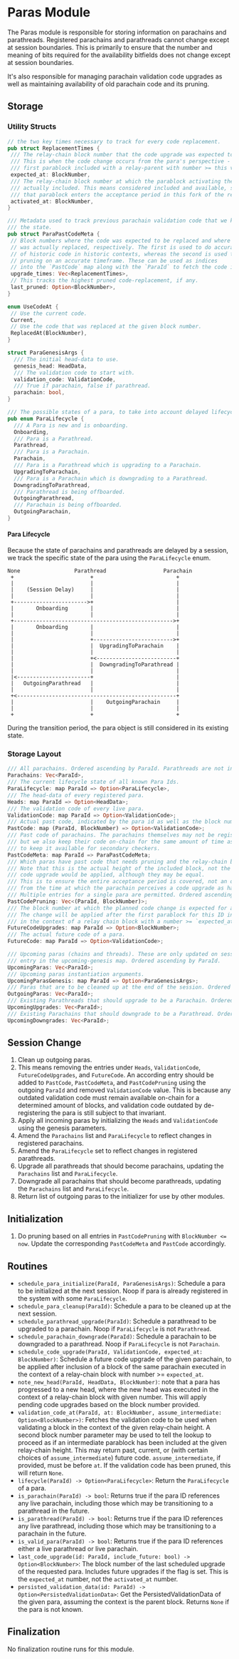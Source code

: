 # Paras Module

The Paras module is responsible for storing information on parachains and parathreads. Registered
parachains and parathreads cannot change except at session boundaries. This is primarily to ensure
that the number and meaning of bits required for the availability bitfields does not change except at session
boundaries.

It's also responsible for managing parachain validation code upgrades as well as maintaining
availability of old parachain code and its pruning.

## Storage

### Utility Structs

```rust
// the two key times necessary to track for every code replacement.
pub struct ReplacementTimes {
 /// The relay-chain block number that the code upgrade was expected to be activated.
 /// This is when the code change occurs from the para's perspective - after the
 /// first parablock included with a relay-parent with number >= this value.
 expected_at: BlockNumber,
 /// The relay-chain block number at which the parablock activating the code upgrade was
 /// actually included. This means considered included and available, so this is the time at which
 /// that parablock enters the acceptance period in this fork of the relay-chain.
 activated_at: BlockNumber,
}

/// Metadata used to track previous parachain validation code that we keep in
/// the state.
pub struct ParaPastCodeMeta {
 // Block numbers where the code was expected to be replaced and where the code
 // was actually replaced, respectively. The first is used to do accurate lookups
 // of historic code in historic contexts, whereas the second is used to do
 // pruning on an accurate timeframe. These can be used as indices
 // into the `PastCode` map along with the `ParaId` to fetch the code itself.
 upgrade_times: Vec<ReplacementTimes>,
 // This tracks the highest pruned code-replacement, if any.
 last_pruned: Option<BlockNumber>,
}

enum UseCodeAt {
 // Use the current code.
 Current,
 // Use the code that was replaced at the given block number.
 ReplacedAt(BlockNumber),
}

struct ParaGenesisArgs {
  /// The initial head-data to use.
  genesis_head: HeadData,
  /// The validation code to start with.
  validation_code: ValidationCode,
  /// True if parachain, false if parathread.
  parachain: bool,
}

/// The possible states of a para, to take into account delayed lifecycle changes.
pub enum ParaLifecycle {
  /// A Para is new and is onboarding.
  Onboarding,
  /// Para is a Parathread.
  Parathread,
  /// Para is a Parachain.
  Parachain,
  /// Para is a Parathread which is upgrading to a Parachain.
  UpgradingToParachain,
  /// Para is a Parachain which is downgrading to a Parathread.
  DowngradingToParathread,
  /// Parathread is being offboarded.
  OutgoingParathread,
  /// Parachain is being offboarded.
  OutgoingParachain,
}
```

#### Para Lifecycle

Because the state of parachains and parathreads are delayed by a session, we track the specific
state of the para using the `ParaLifecycle` enum.

```
None                 Parathread                  Parachain
 +                        +                          +
 |                        |                          |
 |    (Session Delay)     |                          |
 |                        |                          |
 +----------------------->+                          |
 |       Onboarding       |                          |
 |                        |                          |
 +-------------------------------------------------->+
 |       Onboarding       |                          |
 |                        |                          |
 |                        +------------------------->+
 |                        |  UpgradingToParachain    |
 |                        |                          |
 |                        +<-------------------------+
 |                        |  DowngradingToParathread |
 |                        |                          |
 |<-----------------------+                          |
 |   OutgoingParathread   |                          |
 |                        |                          |
 +<--------------------------------------------------+
 |                        |    OutgoingParachain     |
 |                        |                          |
 +                        +                          +
```

During the transition period, the para object is still considered in its existing state.

### Storage Layout

```rust
/// All parachains. Ordered ascending by ParaId. Parathreads are not included.
Parachains: Vec<ParaId>,
/// The current lifecycle state of all known Para Ids.
ParaLifecycle: map ParaId => Option<ParaLifecycle>,
/// The head-data of every registered para.
Heads: map ParaId => Option<HeadData>;
/// The validation code of every live para.
ValidationCode: map ParaId => Option<ValidationCode>;
/// Actual past code, indicated by the para id as well as the block number at which it became outdated.
PastCode: map (ParaId, BlockNumber) => Option<ValidationCode>;
/// Past code of parachains. The parachains themselves may not be registered anymore,
/// but we also keep their code on-chain for the same amount of time as outdated code
/// to keep it available for secondary checkers.
PastCodeMeta: map ParaId => ParaPastCodeMeta;
/// Which paras have past code that needs pruning and the relay-chain block at which the code was replaced.
/// Note that this is the actual height of the included block, not the expected height at which the
/// code upgrade would be applied, although they may be equal.
/// This is to ensure the entire acceptance period is covered, not an offset acceptance period starting
/// from the time at which the parachain perceives a code upgrade as having occurred.
/// Multiple entries for a single para are permitted. Ordered ascending by block number.
PastCodePruning: Vec<(ParaId, BlockNumber)>;
/// The block number at which the planned code change is expected for a para.
/// The change will be applied after the first parablock for this ID included which executes
/// in the context of a relay chain block with a number >= `expected_at`.
FutureCodeUpgrades: map ParaId => Option<BlockNumber>;
/// The actual future code of a para.
FutureCode: map ParaId => Option<ValidationCode>;

/// Upcoming paras (chains and threads). These are only updated on session change. Corresponds to an
/// entry in the upcoming-genesis map. Ordered ascending by ParaId.
UpcomingParas: Vec<ParaId>;
/// Upcoming paras instantiation arguments.
UpcomingParasGenesis: map ParaId => Option<ParaGenesisArgs>;
/// Paras that are to be cleaned up at the end of the session. Ordered ascending by ParaId.
OutgoingParas: Vec<ParaId>;
/// Existing Parathreads that should upgrade to be a Parachain. Ordered ascending by ParaId.
UpcomingUpgrades: Vec<ParaId>;
/// Existing Parachains that should downgrade to be a Parathread. Ordered ascending by ParaId.
UpcomingDowngrades: Vec<ParaId>;
```

## Session Change

1. Clean up outgoing paras.
  1. This means removing the entries under `Heads`, `ValidationCode`, `FutureCodeUpgrades`, and
     `FutureCode`. An according entry should be added to `PastCode`, `PastCodeMeta`, and
     `PastCodePruning` using the outgoing `ParaId` and removed `ValidationCode` value. This is
     because any outdated validation code must remain available on-chain for a determined amount of
     blocks, and validation code outdated by de-registering the para is still subject to that
     invariant.
1. Apply all incoming paras by initializing the `Heads` and `ValidationCode` using the genesis
   parameters.
1. Amend the `Parachains` list and `ParaLifecycle` to reflect changes in registered parachains.
1. Amend the `ParaLifecycle` set to reflect changes in registered parathreads.
1. Upgrade all parathreads that should become parachains, updating the `Parachains` list and
   `ParaLifecycle`.
1. Downgrade all parachains that should become parathreads, updating the `Parachains` list and
   `ParaLifecycle`.
1. Return list of outgoing paras to the initializer for use by other modules.

## Initialization

1. Do pruning based on all entries in `PastCodePruning` with `BlockNumber <= now`. Update the
   corresponding `PastCodeMeta` and `PastCode` accordingly.

## Routines

* `schedule_para_initialize(ParaId, ParaGenesisArgs)`: Schedule a para to be initialized at the next
  session. Noop if para is already registered in the system with some `ParaLifecycle`.
* `schedule_para_cleanup(ParaId)`: Schedule a para to be cleaned up at the next session.
* `schedule_parathread_upgrade(ParaId)`: Schedule a parathread to be upgraded to a parachain. Noop
  if `ParaLifecycle` is not `Parathread`.
* `schedule_parachain_downgrade(ParaId)`: Schedule a parachain to be downgraded to a parathread.
  Noop if `ParaLifecycle` is not `Parachain`.
* `schedule_code_upgrade(ParaId, ValidationCode, expected_at: BlockNumber)`: Schedule a future code
  upgrade of the given parachain, to be applied after inclusion of a block of the same parachain
  executed in the context of a relay-chain block with number >= `expected_at`.
* `note_new_head(ParaId, HeadData, BlockNumber)`: note that a para has progressed to a new head,
  where the new head was executed in the context of a relay-chain block with given number. This will
  apply pending code upgrades based on the block number provided.
* `validation_code_at(ParaId, at: BlockNumber, assume_intermediate: Option<BlockNumber>)`: Fetches
  the validation code to be used when validating a block in the context of the given relay-chain
  height. A second block number parameter may be used to tell the lookup to proceed as if an
  intermediate parablock has been included at the given relay-chain height. This may return past,
  current, or (with certain choices of `assume_intermediate`) future code. `assume_intermediate`, if
  provided, must be before `at`. If the validation code has been pruned, this will return `None`.
* `lifecycle(ParaId) -> Option<ParaLifecycle>`: Return the `ParaLifecycle` of a para.
* `is_parachain(ParaId) -> bool`: Returns true if the para ID references any live parachain, including
  those which may be transitioning to a parathread in the future.
* `is_parathread(ParaId) -> bool`: Returns true if the para ID references any live parathread,
  including those which may be transitioning to a parachain in the future.
* `is_valid_para(ParaId) -> bool`: Returns true if the para ID references either a live parathread
  or live parachain.
* `last_code_upgrade(id: ParaId, include_future: bool) -> Option<BlockNumber>`: The block number of
  the last scheduled upgrade of the requested para. Includes future upgrades if the flag is set.
  This is the `expected_at` number, not the `activated_at` number.
* `persisted_validation_data(id: ParaId) -> Option<PersistedValidationData>`: Get the
  PersistedValidationData of the given para, assuming the context is the parent block. Returns
  `None` if the para is not known.

## Finalization

No finalization routine runs for this module.
